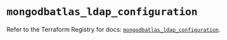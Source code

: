 # `mongodbatlas_ldap_configuration`

Refer to the Terraform Registry for docs: [`mongodbatlas_ldap_configuration`](https://registry.terraform.io/providers/mongodb/mongodbatlas/1.15.2/docs/resources/ldap_configuration).
